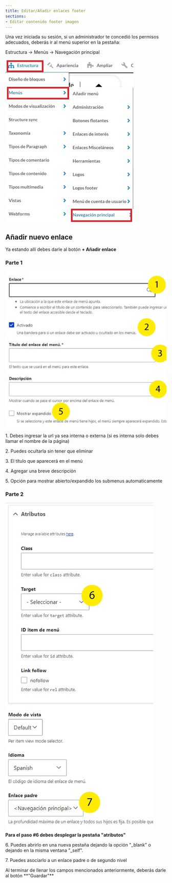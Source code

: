 ```yaml
---
title: Editar/Añadir enlaces footer
sections:
- Editar contenido footer imagen
---
```


Una vez iniciada su sesión, si un administrador te concedió los permisos adecuados, deberás ir al menú superior en la pestaña:

Estructura -> Menús -> Navegación principal

<a href="assets/images/menus/menu_1.jpg" data-magnify="gallery" class="mask">
    <img class="rounded" src="assets/images/menus/menu_1.jpg" alt="Menú pestaña" />
</a>

## Añadir nuevo enlace 

Ya estando allí debes darle al botón **+ Añadir enlace**

<h3>Parte 1</h3>
<div class="row">
<div class="col-md-7 col-sm-6 col-xs-12">
<a href="assets/images/menus/menu_2.jpg" data-magnify="gallery" class="mask">
    <img class="img-responsive rounded" src="assets/images/menus/menu_2.jpg" alt="Imágen añadir1" />
</a>
</div>
    
<div class="col-md-5 col-sm-6 col-xs-12">
<p>1. Debes ingresar la url ya sea interna o externa (si es interna solo debes llamar el nombre de la página)</p>
<p>2. Puedes ocultarla sin tener que eliminar</p>
<p>3. El título que aparecerá en el menú</p>
<p>4. Agregar una breve descripción</p>
<p>5. Opción para mostrar abierto/expandido los submenus automaticamente</p>
</div>
</div>

<h3>Parte 2</h3>
<div class="row">
<div class="col-md-7 col-sm-6 col-xs-12">
<a href="assets/images/menus/menu_3.jpg" data-magnify="gallery" class="mask">
    <img class="img-responsive rounded" src="assets/images/menus/menu_3.jpg" alt="Imágen añadir 2" />
</a> 
</div>
    
<div class="col-md-5 col-sm-6 col-xs-12">
<b>Para el paso #6 debes desplegar la pestaña "atributos"</b>
<p>6. Puedes abrirlo en una nueva pestaña dejando la opción "_blank" o dejando en la misma ventana "_self".</p>
<p>7. Puedes asociarlo a un enlace padre o de segundo nivel</p>
<p>Al terminar de llenar los campos mencionados anteriormente, deberás darle al botón **"Guardar"**</p>
</div>
</div>




